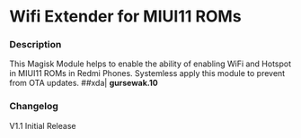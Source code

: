 # **Wifi Extender for MIUI11 ROMs**


### **Description**
This Magisk Module helps to enable the ability of enabling WiFi and Hotspot in MIUI11 ROMs in Redmi Phones.
Systemless apply this module to prevent from OTA updates.
##xda| **gursewak.10**


### **Changelog**
V1.1 Initial Release
